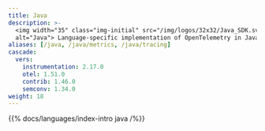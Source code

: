 ```yaml
---
title: Java
description: >-
  <img width="35" class="img-initial" src="/img/logos/32x32/Java_SDK.svg"
  alt="Java"> Language-specific implementation of OpenTelemetry in Java.
aliases: [/java, /java/metrics, /java/tracing]
cascade:
  vers:
    instrumentation: 2.17.0
    otel: 1.51.0
    contrib: 1.46.0
    semconv: 1.34.0
weight: 18
---
```


{{% docs/languages/index-intro java /%}}

